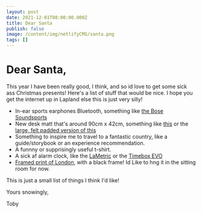 ```yaml
---
layout: post
date: 2021-12-01T08:00:00.000Z
title: Dear Santa
publish: false
image: /content/img/netlifyCMS/santa.png
tags: []
---
```


# Dear Santa,

This year I have been really good, I think, and so id love to get some sick ass Christmas presents! Here's a list of stuff that would be nice. I hope you get the internet up in Lapland else this is just very silly!

-   In-ear sports earphones Bluetooth, something like [the Bose Soundsports](https://www.currys.co.uk/gbuk/audio-and-headphones/headphones/headphones/bose-soundsport-wireless-bluetooth-headphones-aqua-10145623-pdt.html)
-   New desk matt that's around 90cm x 42cm, something like [this](https://www.orbitkey.eu/collections/orbitkey-desk-mat/products/orbitkey-desk-mat?gclid=CjwKCAiAhreNBhAYEiwAFGGKPCG97qVTn1Kpx0hg9T1lPadUsS1Lj7-Zrm9OuN8GXR9EYC_Fc5fw9xoC2BkQAvD_BwE&variant=32753874206816) or the [large, felt padded version of this](https://www.harberlondon.com/collections/desk-mat/products/leather-desk-mat?variant=1022937858060)
-   Something to inspire me to travel to a fantastic country, like a guide/storybook or an experience recommendation.
-   A funnny or supprisingly useful t-shirt.
-   A sick af alarm clock, like the [LaMetric](https://lametric.com/en-GB/time/tech-specs) or the [Timebox EVO](https://www.divoom.com/products/divoom-timebox-evo)
-   [Framed print of London](https://evermade.com/collections/jenni-sparks/products/hand-drawn-map-of-london?variant=13161709830208), with a black frame! Id Like to hng it in the sitting room for now.

This is just a small list of things I think I'd like!

Yours snowingly,

Toby

